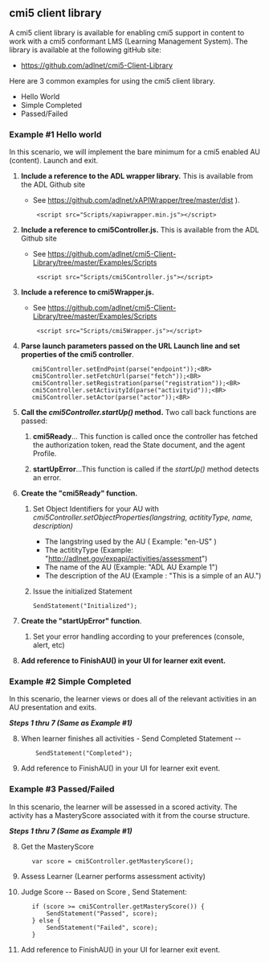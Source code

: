 ## cmi5 client library 

A cmi5 client library is available for enabling cmi5 support in content to work with a cmi5 conformant LMS (Learning Management System).  The library is available at the following gitHub site:

* https://github.com/adlnet/cmi5-Client-Library

Here are 3 common examples for using the cmi5 client library.
-   Hello World
-   Simple Completed
-   Passed/Failed

### **Example #1 Hello world**

In this scenario, we will implement the bare minimum for a cmi5 enabled AU (content).  Launch and exit.

1.  **Include a reference to the ADL wrapper library.** This is
    available from the ADL Github site
    * See <https://github.com/adlnet/xAPIWrapper/tree/master/dist> ).

           <script src="Scripts/xapiwrapper.min.js"></script>

2.  **Include a reference to cmi5Controller.js.** This is available from
    the ADL Github site
    * See  <https://github.com/adlnet/cmi5-Client-Library/tree/master/Examples/Scripts>

           <script src="Scripts/cmi5Controller.js"></script>

3.  **Include a reference to cmi5Wrapper.js.**
    * See  <https://github.com/adlnet/cmi5-Client-Library/tree/master/Examples/Scripts>

           <script src="Scripts/cmi5Wrapper.js"></script>

4.  **Parse launch parameters passed on the URL Launch line and set
    properties of the cmi5 controller**.

           cmi5Controller.setEndPoint(parse("endpoint"));<BR> 
           cmi5Controller.setFetchUrl(parse("fetch"));<BR> 
           cmi5Controller.setRegistration(parse("registration"));<BR> 
           cmi5Controller.setActivityId(parse("activityid"));<BR> 
           cmi5Controller.setActor(parse("actor"));<BR> 


5.  **Call the *cmi5Controller.startUp()* method.** Two call back functions are passed:

    1. **cmi5Ready**... This function is called once the controller has fetched the authorization token, read the State document, and the agent Profile.

    2. **startUpError**...This function is called if the *startUp()* method detects an error.

6.  **Create the "cmi5Ready" function.**

    1. Set Object Identifiers for your AU with *cmi5Controller.setObjectProperties(*langstring, actitityType, name, description*)*
          - The langstring used by the AU ( Example: "en-US" )
          - The actitityType (Example: "http://adlnet.gov/expapi/activities/assessment")
          - The name of the AU (Example: "ADL AU Example 1")
          - The description of the AU (Example : "This is a simple of an AU.")

    1. Issue the initialized Statement

           SendStatement("Initialized");

7.  **Create the "startUpError" function**.

    1. Set your error handling according to your preferences (console, alert, etc)

8.  **Add reference to FinishAU() in your UI for learner exit event.**

### **Example #2 Simple Completed**

In this scenario, the learner views or does all of the relevant activities in an AU presentation and exits.
 
***Steps 1 thru  7 (Same as Example #1)***

8. When learner finishes all activities - Send Completed Statement --

           SendStatement("Completed");

9. Add reference to FinishAU() in your UI for learner exit event.

### **Example #3 Passed/Failed**

In this scenario, the learner will be assessed in a scored activity. The
activity has a MasteryScore associated with it from the course
structure.

***Steps 1 thru 7 (Same as Example #1)***

8.  Get the MasteryScore

           var score = cmi5Controller.getMasteryScore();

9.  Assess Learner (Learner performs assessment activity)

10. Judge Score -- Based on Score , Send Statement:

           if (score >= cmi5Controller.getMasteryScore()) {
               SendStatement("Passed", score);
           } else {
               SendStatement("Failed", score);
           }

11. Add reference to FinishAU() in your UI for learner exit event.

